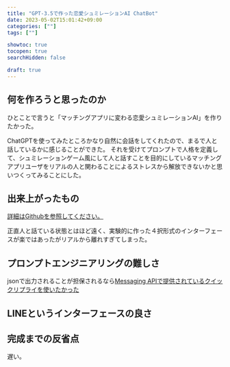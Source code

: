 ```yaml
---
title: "GPT-3.5で作った恋愛シュミレーションAI ChatBot"
date: 2023-05-02T15:01:42+09:00
categories: [""]
tags: [""]

showtoc: true
tocopen: true
searchHidden: false

draft: true
---
```


## 何を作ろうと思ったのか

ひとことで言うと「マッチングアプリに変わる恋愛シュミレーションAI」を作りたかった。

ChatGPTを使ってみたところかなり自然に会話をしてくれたので、まるで人と話しているかに感じることができた。
それを受けてプロンプトで人格を定義して、シュミレーションゲーム風にして人と話すことを目的にしているマッチングアプリユーザをリアルの人と関わることによるストレスから解放できないかと思いつくってみることにした。

## 出来上がったもの

[詳細はGithubを参照してください。](https://github.com/konumaru/love_simulation_chatbot)

正直人と話ている状態とはほど遠く、実験的に作った４択形式のインターフェースが楽ではあったがリアルから離れすぎてしまった。

## プロンプトエンジニアリングの難しさ

jsonで出力されることが担保されるなら[Messaging APIで提供されているクイックリプライを使いたかった](https://developers.line.biz/ja/docs/messaging-api/using-quick-reply/)

## LINEというインターフェースの良さ

## 完成までの反省点

遅い。
